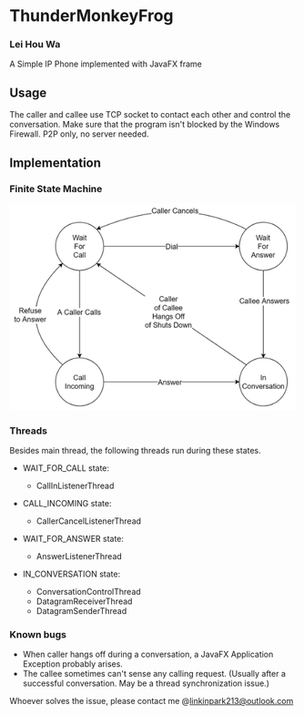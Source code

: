 # ThunderMonkeyFrog
### Lei Hou Wa

A Simple IP Phone implemented with JavaFX frame

## Usage
The caller and callee use TCP socket to contact each other and control the conversation.
Make sure that the program isn't blocked by the Windows Firewall.
P2P only, no server needed.

## Implementation
### Finite State Machine
![Oops, there should be an image here! Please pretend that there is one.](./img/FSM.png)

### Threads
Besides main thread, the following threads run during these states.
* WAIT_FOR_CALL state: 
    * CallInListenerThread
    
* CALL_INCOMING state:
    * CallerCancelListenerThread
    
* WAIT_FOR_ANSWER state:
    * AnswerListenerThread
    
* IN_CONVERSATION state:
    * ConversationControlThread
    * DatagramReceiverThread
    * DatagramSenderThread
    
### Known bugs
* When caller hangs off during a conversation, a JavaFX Application Exception probably arises.
* The callee sometimes can't sense any calling request. (Usually after a successful conversation. May be a thread synchronization issue.)

Whoever solves the issue, please contact me @<linkinpark213@outlook.com>

